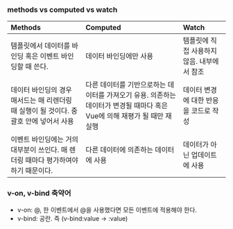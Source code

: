 ### methods vs computed vs watch
|Methods|Computed|Watch|
|:--|:--|:--|
|템플릿에서 데이터를 바인딩 혹은 이벤트 바인딩할 때 쓴다.|데이터 바인딩에만 사용|템플릿에 직접 사용하지 않음. 내부에서 참조|
|데이터 바인딩의 경우 매서드는 매 리렌더링 때 실행이 될 것이다. 중괄호 안에 넣어서 사용|다른 데이터를 기반으로하는 데이터를 가져오기 유용. 의존하는 데이터가 변경될 때마다 혹은 Vue에 의해 재평가 될 때만 재실행|데이터 변경에 대한 반응을 코드로 작성|
|이벤트 바인딩에는 거의 대부분이 쓰인다. 매 렌더링 때마다 평가하여야 하기 때문이다.|다른 데이터에 의존하는 데이터에 사용|데이터가 아닌 업데이트에 사용|


### v-on, v-bind 축약어
- v-on: @, 한 이벤트에서 @을 사용했다면 모든 이벤트에 적용해야 한다.
- v-bind: 공란. 즉 (v-bind:value -> :value)